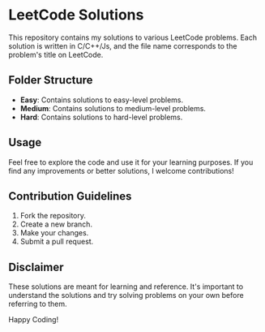 # LeetCode Solutions

This repository contains my solutions to various LeetCode problems. Each solution is written in C/C++/Js, and the file name corresponds to the problem's title on LeetCode.

## Folder Structure

- **Easy**: Contains solutions to easy-level problems.
- **Medium**: Contains solutions to medium-level problems.
- **Hard**: Contains solutions to hard-level problems.

## Usage

Feel free to explore the code and use it for your learning purposes. If you find any improvements or better solutions, I welcome contributions!

## Contribution Guidelines

1. Fork the repository.
2. Create a new branch.
3. Make your changes.
4. Submit a pull request.

## Disclaimer

These solutions are meant for learning and reference. It's important to understand the solutions and try solving problems on your own before referring to them.

Happy Coding!
